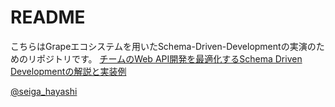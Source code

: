 # README
こちらはGrapeエコシステムを用いたSchema-Driven-Developmentの実演のためのリポジトリです。
[チームのWeb API開発を最適化するSchema Driven Developmentの解説と実装例](https://qiita.com/Seiga/items/a59c800e57e022125e3b)

[@seiga_hayashi](https://twitter.com/seiga_hayashi)
